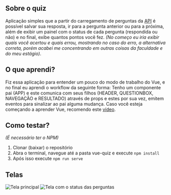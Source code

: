 ## Sobre o quiz
Aplicação simples que a partir do carregamento de perguntas da [API](https://opentdb.com/api_config.php)  é possível salvar sua resposta, ir para a pergunta anterior ou para a próxima, além de exibir um painel com o status de cada pergunta (respondida ou não) e no final, exibe quantos pontos você fez. *(No começo eu iria exibir quais você acertou e quais errou, mostrando no caso do erro, a alternativa correta, porém acabei me concentrando em outras coisas da faculdade e do meu estágio)*.

## O que aprendi?

Fiz essa aplicação para entender um pouco do modo de trabalho do Vue, e no final eu aprendi o workflow da seguinte forma:
	Tenho um componente pai (APP) e este comunica com seus filhos (HEADER, QUESTIONBOX, NAVEGAÇÃO e RESULTADO) através de props e estes por sua vez, emitem eventos para sinalizar ao pai alguma mudança.
	Caso você esteja começando a aprender Vue, recomendo este [vídeo](https://www.youtube.com/watch?v=4deVCNJq3qc&t=3507s).

## Como testar?
*(É necessário ter o NPM)*
 1. Clonar (baixar) o repositório
 2. Abra o terminal, navegue até a pasta vue-quiz e execute `npm install`
 3. Após isso execute `npm run serve`

## Telas
![Tela principal](https://i.ibb.co/6XvZ0rC/tela-pergunta.png)
![Tela com o status das perguntas](https://i.ibb.co/MC9xkF3/tela-status.png)